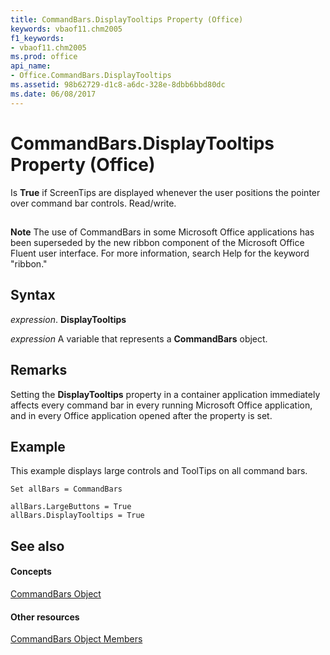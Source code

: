 ```yaml
---
title: CommandBars.DisplayTooltips Property (Office)
keywords: vbaof11.chm2005
f1_keywords:
- vbaof11.chm2005
ms.prod: office
api_name:
- Office.CommandBars.DisplayTooltips
ms.assetid: 98b62729-d1c8-a6dc-328e-8dbb6bbd80dc
ms.date: 06/08/2017
---
```



# CommandBars.DisplayTooltips Property (Office)

Is **True** if ScreenTips are displayed whenever the user positions the pointer over command bar controls. Read/write.


## 


 **Note**  The use of CommandBars in some Microsoft Office applications has been superseded by the new ribbon component of the Microsoft Office Fluent user interface. For more information, search Help for the keyword "ribbon."


## Syntax

 _expression_. **DisplayTooltips**

 _expression_ A variable that represents a **CommandBars** object.


## Remarks

Setting the **DisplayTooltips** property in a container application immediately affects every command bar in every running Microsoft Office application, and in every Office application opened after the property is set.


## Example

This example displays large controls and ToolTips on all command bars.


```
Set allBars = CommandBars 
 
allBars.LargeButtons = True  
allBars.DisplayTooltips = True  

```


## See also


#### Concepts


[CommandBars Object](commandbars-object-office.md)
#### Other resources


[CommandBars Object Members](commandbars-members-office.md)


